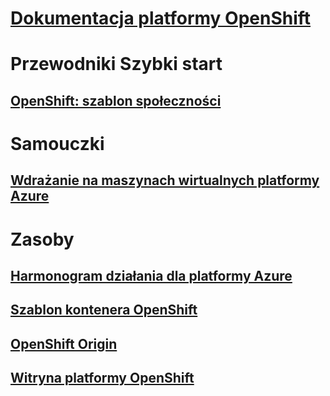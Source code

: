 # [Dokumentacja platformy OpenShift](index.md)
# Przewodniki Szybki start
## [OpenShift: szablon społeczności](https://azure.microsoft.com/en-us/resources/templates/openshift-origin-rhel/)
# Samouczki
## [Wdrażanie na maszynach wirtualnych platformy Azure](/azure/virtual-machines/linux/openshift-get-started)
# Zasoby
## [Harmonogram działania dla platformy Azure](https://azure.microsoft.com/roadmap/)
## [Szablon kontenera OpenShift](https://github.com/Microsoft/openshift-container-platform)
## [OpenShift Origin](https://docs.openshift.org/latest/getting_started/index.html)
## [Witryna platformy OpenShift](https://docs.openshift.org/latest/welcome/index.html)
